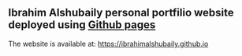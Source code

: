 ## Ibrahim Alshubaily personal portfilio website deployed using [Github pages](https://pages.github.com)

The website is available at:
https://ibrahimalshubaily.github.io

